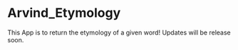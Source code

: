 # Arvind_Etymology
This App is to return the etymology of a given word!
Updates will be release soon.

